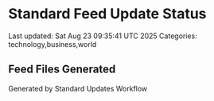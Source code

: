 # Standard Feed Update Status
Last updated: Sat Aug 23 09:35:41 UTC 2025
Categories: technology,business,world

## Feed Files Generated

Generated by Standard Updates Workflow
